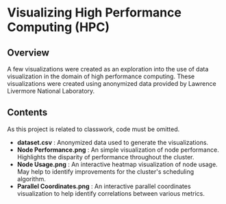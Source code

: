 # Visualizing High Performance Computing (HPC)

## Overview
A few visualizations were created as an exploration into the use of data visualization in the domain of high performance computing. These visualizations were created using anonymized data provided by Lawrence Livermore National Laboratory.


## Contents
As this project is related to classwork, code must be omitted.
- **dataset.csv** : Anonymized data used to generate the visualizations.
- **Node Performance.png** : An simple visualization of node performance. Highlights the disparity of performance throughout the cluster.
- **Node Usage.png** : An interactive heatmap visualization of node usage. May help to identify improvements for the cluster's scheduling algorithm.
- **Parallel Coordinates.png** : An interactive parallel coordinates visualization to help identify correlations between various metrics.